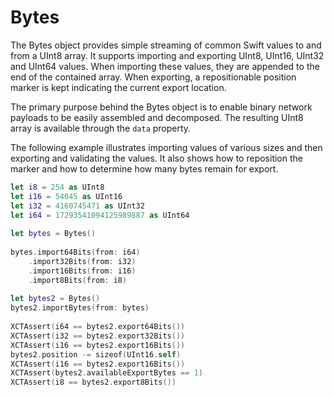# Bytes

The Bytes object provides simple streaming of common Swift values to and from a UInt8 array. It supports importing and exporting UInt8, UInt16, UInt32 and UInt64 values. When importing these values, they are appended to the end of the contained array. When exporting, a repositionable position marker is kept indicating the current export location.

The primary purpose behind the Bytes object is to enable binary network payloads to be easily assembled and decomposed. The resulting UInt8 array is available through the ```data``` property.

The following example illustrates importing values of various sizes and then exporting and validating the values. It also shows how to reposition the marker and how to determine how many bytes remain for export.

```swift
let i8 = 254 as UInt8
let i16 = 54045 as UInt16
let i32 = 4160745471 as UInt32
let i64 = 17293541094125989887 as UInt64
	
let bytes = Bytes()
	
bytes.import64Bits(from: i64)
	.import32Bits(from: i32)
	.import16Bits(from: i16)
	.import8Bits(from: i8)
	
let bytes2 = Bytes()
bytes2.importBytes(from: bytes)
	
XCTAssert(i64 == bytes2.export64Bits())
XCTAssert(i32 == bytes2.export32Bits())
XCTAssert(i16 == bytes2.export16Bits())
bytes2.position -= sizeof(UInt16.self)
XCTAssert(i16 == bytes2.export16Bits())
XCTAssert(bytes2.availableExportBytes == 1)
XCTAssert(i8 == bytes2.export8Bits())
```
